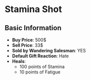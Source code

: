 # Stamina Shot

## Basic Information

- **Buy Price**: 500$
- **Sell Price**: 33$
- **Sold by Wandering Salesman**: YES
- **Default Gift Reaction**: Hate
- **Heals**:
  - 100 points of Stamina
  - 10 points of Fatigue